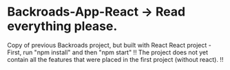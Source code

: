 # Backroads-App-React -> Read everything please.
Copy of previous Backroads project, but built with React
React project - First, run "npm install" and then "npm start"
!! The project does not yet contain all the features that were placed in the first project (without react). !!
